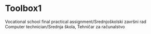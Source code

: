 # Toolbox1
Vocational school final practical assignment/Srednjoškolski završni rad
Computer technician/Srednja škola, Tehničar za računalstvo
